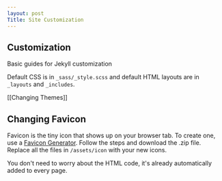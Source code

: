 ```yaml
---
layout: post
Title: Site Customization
---
```


## Customization

Basic guides for Jekyll customization

Default CSS is in ```_sass/_style.scss``` and default HTML layouts are in ```_layouts``` and ```_includes```.


[[Changing Themes]]

## Changing Favicon

Favicon is the tiny icon that shows up on your browser tab. To create one, use a [Favicon Generator](https://realfavicongenerator.net/). Follow the steps and download the .zip file. Replace all the files in `/assets/icon` with your new icons.

You don't need to worry about the HTML code, it's already automatically added to every page.